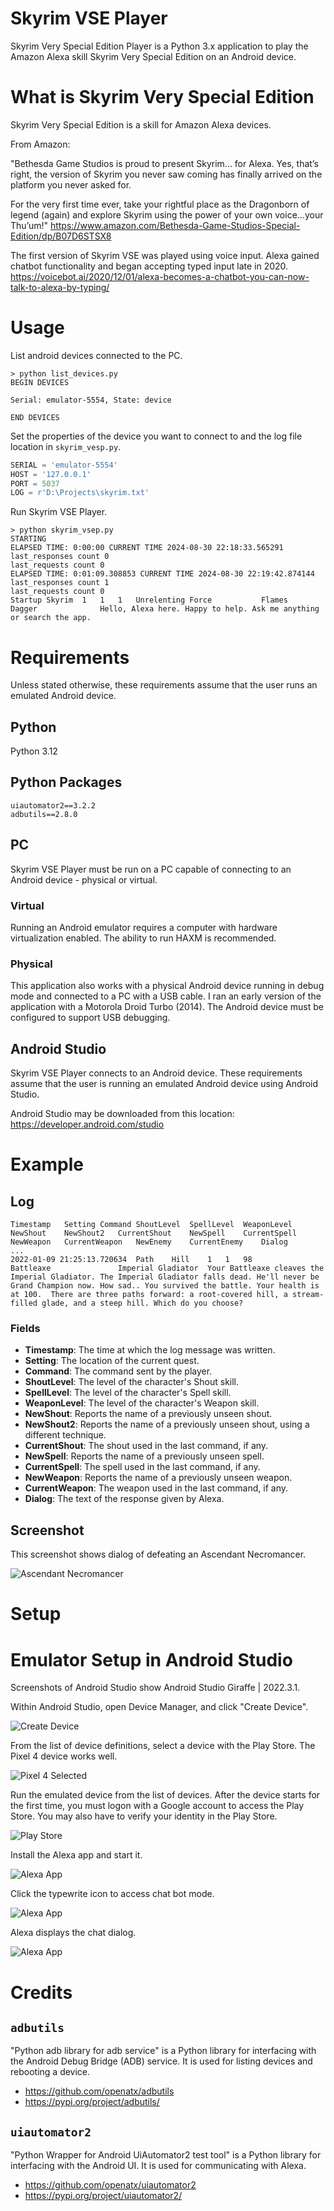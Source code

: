 # Skyrim VSE Player

Skyrim Very Special Edition Player is a Python 3.x application to play the Amazon Alexa skill Skyrim Very Special Edition on an Android device.


# What is Skyrim Very Special Edition

Skyrim Very Special Edition is a skill for Amazon Alexa devices. 

From Amazon:

"Bethesda Game Studios is proud to present Skyrim... for Alexa. Yes, that’s right, the version of Skyrim you never saw coming has finally arrived on the platform you never asked for.

For the very first time ever, take your rightful place as the Dragonborn of legend (again) and explore Skyrim using the power of your own voice...your Thu’um!"
https://www.amazon.com/Bethesda-Game-Studios-Special-Edition/dp/B07D6STSX8

The first version of Skyrim VSE was played using voice input. Alexa gained chatbot functionality and began accepting typed input late in 2020. 
https://voicebot.ai/2020/12/01/alexa-becomes-a-chatbot-you-can-now-talk-to-alexa-by-typing/


# Usage

List android devices connected to the PC.

```
> python list_devices.py
BEGIN DEVICES

Serial: emulator-5554, State: device

END DEVICES
```

Set the properties of the device you want to connect to and the log file location in `skyrim_vesp.py`.

``` python
SERIAL = 'emulator-5554'
HOST = '127.0.0.1'
PORT = 5037
LOG = r'D:\Projects\skyrim.txt'
```

Run Skyrim VSE Player.

```
> python skyrim_vsep.py
STARTING
ELAPSED TIME: 0:00:00 CURRENT TIME 2024-08-30 22:18:33.565291
last_responses count 0
last_requests count 0
ELAPSED TIME: 0:01:09.308853 CURRENT TIME 2024-08-30 22:19:42.874144
last_responses count 1
last_requests count 0
Startup	Skyrim	1	1	1	Unrelenting Force			Flames		Dagger				Hello, Alexa here. Happy to help. Ask me anything or search the app.
```


# Requirements

Unless stated otherwise, these requirements assume that the user runs an emulated Android device.

## Python

Python 3.12

## Python Packages

```
uiautomator2==3.2.2
adbutils==2.8.0
```

## PC

Skyrim VSE Player must be run on a PC capable of connecting to an Android device - physical or virtual.

### Virtual

Running an Android emulator requires a computer with hardware virtualization enabled. The ability to run HAXM is recommended.

### Physical

This application also works with a physical Android device running in debug mode and connected to a PC with a USB cable. I ran an early version of the application with a Motorola Droid Turbo (2014). The Android device must be configured to support USB debugging.

## Android Studio

Skyrim VSE Player connects to an Android device. These requirements assume that the user is running an emulated Android device using Android Studio.

Android Studio may be downloaded from this location: https://developer.android.com/studio


# Example

## Log

```
Timestamp	Setting	Command	ShoutLevel	SpellLevel	WeaponLevel	NewShout	NewShout2	CurrentShout	NewSpell	CurrentSpell	NewWeapon	CurrentWeapon	NewEnemy	CurrentEnemy	Dialog
...
2022-01-09 21:25:13.720634	Path	Hill	1	1	98					Battleaxe				Imperial Gladiator	Your Battleaxe cleaves the Imperial Gladiator. The Imperial Gladiator falls dead. He'll never be Grand Champion now. How sad.. You survived the battle. Your health is at 100.  There are three paths forward: a root-covered hill, a stream-filled glade, and a steep hill. Which do you choose?
```

### Fields

* __Timestamp__: The time at which the log message was written.
* __Setting__: The location of the current quest.
* __Command__: The command sent by the player.
* __ShoutLevel__: The level of the character's Shout skill.
* __SpellLevel__: The level of the character's Spell skill.
* __WeaponLevel__: The level of the character's Weapon skill.
* __NewShout__: Reports the name of a previously unseen shout.
* __NewShout2__: Reports the name of a previously unseen shout, using a different technique.
* __CurrentShout__: The shout used in the last command, if any.
* __NewSpell__: Reports the name of a previously unseen spell.
* __CurrentSpell__: The spell used in the last command, if any.
* __NewWeapon__: Reports the name of a previously unseen weapon.
* __CurrentWeapon__: The weapon used in the last command, if any.
* __Dialog__: The text of the response given by Alexa.

## Screenshot

This screenshot shows dialog of defeating an Ascendant Necromancer.

![Ascendant Necromancer](images/ascendant_necromancer.png?raw=true "Ascendant Necromancer")


# Setup

# Emulator Setup in Android Studio

Screenshots of Android Studio show Android Studio Giraffe | 2022.3.1.

Within Android Studio, open Device Manager, and click "Create Device". 

![Create Device](images/android_studio_device_manager.png?raw=true "Create Device")

From the list of device definitions, select a device with the Play Store. The Pixel 4 device works well.

![Pixel 4 Selected](images/android_studio_configuration.png?raw=true "Pixel 4 Selected")

Run the emulated device from the list of devices. After the device starts for the first time, you must logon with a Google account to access the Play Store. You may also have to verify your identity in the Play Store.

![Play Store](images/play_store_login.png?raw=true "Play Store")

Install the Alexa app and start it.

![Alexa App](images/alexa_app.png?raw=true "Alexa App")

Click the typewrite icon to access chat bot mode.

![Alexa App](images/alexa_keyboard.png?raw=true "Alexa App")

Alexa displays the chat dialog.

![Alexa App](images/alexa_dialog.png?raw=true "Alexa App")



# Credits

## `adbutils`

"Python adb library for adb service" is a Python library for interfacing with the Android Debug Bridge (ADB) service. It is used for listing devices and rebooting a device.

* https://github.com/openatx/adbutils
* https://pypi.org/project/adbutils/

## `uiautomator2`

"Python Wrapper for Android UiAutomator2 test tool" is a Python library for interfacing with the Android UI. It is used for communicating with Alexa.

* https://github.com/openatx/uiautomator2
* https://pypi.org/project/uiautomator2/





